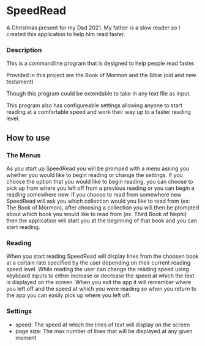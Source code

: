 # SpeedRead
A Christmas present for my Dad 2021. My father is a slow reader so I created this application to help him read faster.

### Description
This is a commandline program that is designed to help people read faster.

Provided in this project are the Book of Mormon and the Bible (old and new testament)

Though this program could be extendable to take in any text file as input. 

This program also has configureable settings allowing anyone to start reading at a comfortable speed and work their way up to a faster reading level. 

## How to use

### The Menus
As you start up SpeedRead you will be promped with a menu asking you whether you would like to begin reading or change the settings. If you choose the option that you would like to begin reading, you can choose to pick up from where you left off from a previous reading or you can begin a reading somewhere new. If you choose to read from somewhere new SpeedRead will ask you which collection would you like to read from (ex: The Book of Mormon), after choosing a collection you will then be prompted about which book you would like to read from (ex: Third Book of Nephi) then the application will start you at the beginning of that book and you can start reading. 

### Reading
When you start reading SpeedRead will display lines from the choosen book at a certain rate specified by the user depending on their current reading speed level. While reading the user can change the reading speed using keyboard inputs to either increase or decrease the speed at which the text is displayed on the screen. When you exit the app it will remember where you left off and the speed at which you were reading so when you return to the app you can easily pick up where you left off.

### Settings
* speed: The speed at which the lines of text will display on the screen
* page size: The max number of lines that will be displayed at any given moment


